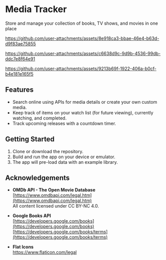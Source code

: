 # Media Tracker

Store and manage your collection of books, TV shows, and movies in one place

https://github.com/user-attachments/assets/8e918ca3-bbae-46e4-b63d-d9f83ae75855


https://github.com/user-attachments/assets/c6638d9c-9d9b-4536-99db-ddc7e8f64e91


https://github.com/user-attachments/assets/9213b69f-1922-406a-b0cf-b4e181e165f5



## Features

- Search online using APIs for media details or create your own custom media.
- Keep track of items on your watch list (for future viewing), currently watching, and completed.
- Track upcoming releases with a countdown timer.

## Getting Started

1. Clone or download the repository.
2. Build and run the app on your device or emulator.
3. The app will pre-load data with an example library.

## Acknowledgements

- **OMDb API - The Open Movie Database**  
  [https://www.omdbapi.com/legal.htm](https://www.omdbapi.com/legal.htm)  
  All content licensed under CC BY-NC 4.0.

- **Google Books API**  
  [https://developers.google.com/books](https://developers.google.com/books)  
  [https://developers.google.com/books/terms](https://developers.google.com/books/terms)
  
- **Flat Icons**  
  https://www.flaticon.com/legal
